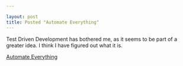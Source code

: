 ```yaml
---

layout: post
title: Posted "Automate Everything"
---
```


Test Driven Development has bothered me, as it seems to be part of a
greater idea. I think I have figured out what it is.


[Automate Everything](/content/automate-everything.html)
